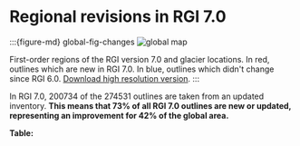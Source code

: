 # Regional revisions in RGI 7.0

:::{figure-md} global-fig-changes
<img src="https://cluster.klima.uni-bremen.de/~fmaussion/misc/rgi7_data/l3_rgi7a_plots/global_map_wrgi6_small.jpeg" alt="global map" class="bg-primary mb-1">

First-order regions of the RGI version 7.0 and glacier locations. In red, outlines which are new in RGI 7.0. In blue, outlines which didn't change since RGI 6.0. [Download high resolution version](https://cluster.klima.uni-bremen.de/~fmaussion/misc/rgi7_data/l3_rgi7a_plots/global_map_wrgi6.png).
:::

In RGI 7.0, 200734 of the 274531 outlines are taken from an updated inventory. **This means that 73% of all RGI 7.0 outlines are new or updated, representing an improvement for 42% of the global area.** 

**Table:** [](regions/overview)
